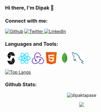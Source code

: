 ### Hi there, I'm Dipak 👋

### Connect with me:

<p>
<a href="https://github.com/dipaktapase" target="_blank"><img alt="Github" src="https://img.shields.io/badge/GitHub-%2312100E.svg?&style=for-the-badge&logo=Github&logoColor=white" /></a> <a href="https://twitter.com/dipaktapase_eth" target="_blank"><img alt="Twitter" src="https://img.shields.io/badge/twitter-%231DA1F2.svg?&style=for-the-badge&logo=twitter&logoColor=white" /> <a href="https://www.linkedin.com/in/dipak-tapase" target="_blank"><img alt="LinkedIn" src="https://img.shields.io/badge/linkedin-%230077B5.svg?&style=for-the-badge&logo=linkedin&logoColor=white" /> </a> 
</p>

  
### Languages and Tools:

<!-- [![My Skills](https://skillicons.dev/icons?i=solidity,js,react,redux,html,css,mongodb,mysql,nodejs)]() -->
<p>
  <img src="./logo/solidity.svg" alt="solidity" width="40" height="40"/>
  <img src="./logo/reactjs.svg" alt="reactjs" width="40" height="40"/>
  <img src="./logo/redux.svg" alt="redux" width="40" height="40"/>
  <img src="./logo/html.svg" alt="html" width="40" height="40"/>
  <img src="./logo/mongodb.svg" alt="mongodb" width="40" height="40"/>
  <img src="./logo/mysql.svg" alt="mysql" width="40" height="40"/>
</p>


[![Top Langs](https://github-readme-stats.vercel.app/api/top-langs/?username=dipaktapase&layout=compact)](https://github.com/dipaktapase/github-readme-stats)

### Github Stats:
<p align="center"> <img src="https://github-readme-stats.vercel.app/api?username=dipaktapase&show_icons=true&theme=gotham" alt="dipaktapase" />

<p align="center">
  <a href="https://github.com/dipaktapase">
    <img src="https://komarev.com/ghpvc/?username=dipaktapase&color=blue&style=flat)" />
  </a>
</p>
<!--
**dipaktapase/dipaktapase** is a ✨ _special_ ✨ repository because its `README.md` (this file) appears on your GitHub profile.

Here are some ideas to get you started:

- 🔭 I’m currently working on ...
- 🌱 I’m currently learning ...
- 👯 I’m looking to collaborate on ...
- 🤔 I’m looking for help with ...
- 💬 Ask me about ...
- 📫 How to reach me: ...
- 😄 Pronouns: ...
- ⚡ Fun fact: ...
-->
